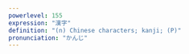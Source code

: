 ```yaml
---
powerlevel: 155
expression: "漢字"
definition: "(n) Chinese characters; kanji; (P)"
pronunciation: "かんじ"
---
```

